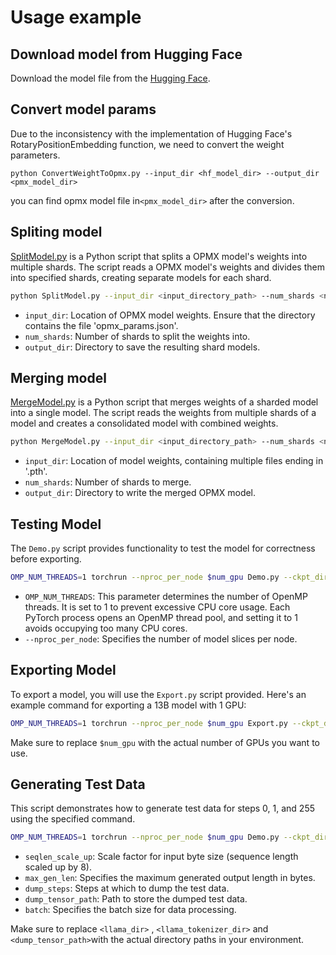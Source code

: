 # Usage example

## Download model from Hugging Face

Download the model file from the [Hugging Face](https://huggingface.co/internlm/internlm-7b).

## Convert model params

Due to the inconsistency with the implementation of Hugging Face's RotaryPositionEmbedding function, we need to convert the weight parameters.

```
python ConvertWeightToOpmx.py --input_dir <hf_model_dir> --output_dir <pmx_model_dir>
```

you can find opmx model file in`<pmx_model_dir>` after the conversion.

## Spliting model

[SplitModel.py](https://github.com/openppl-public/ppl.opmx/blob/master/model_zoo/llama/modeling/SplitModel.py) is a Python script that splits a OPMX model's weights into multiple shards. The script reads a OPMX model's weights and divides them into specified shards, creating separate models for each shard.

```bash
python SplitModel.py --input_dir <input_directory_path> --num_shards <number_of_shards> --output_dir <output_directory_path>
```

- `input_dir`: Location of OPMX model weights. Ensure that the directory contains the file 'opmx_params.json'.
- `num_shards`: Number of shards to split the weights into.
- `output_dir`: Directory to save the resulting shard models.

## Merging model

[MergeModel.py](https://github.com/openppl-public/ppl.opmx/blob/master/model_zoo/llama/modeling/MergeModel.py) is a Python script that merges weights of a sharded model into a single model. The script reads the weights from multiple shards of a model and creates a consolidated model with combined weights.

```bash
python MergeModel.py --input_dir <input_directory_path> --num_shards <number_of_shards> --output_dir <output_directory_path>
```

- `input_dir`: Location of model weights, containing multiple files ending in '.pth'.
- `num_shards`: Number of shards to merge.
- `output_dir`: Directory to write the merged OPMX model.

## Testing Model

The `Demo.py` script provides functionality to test the model for correctness before exporting.

```bash
OMP_NUM_THREADS=1 torchrun --nproc_per_node $num_gpu Demo.py --ckpt_dir <llama_dir> --tokenizer_path <llama_tokenizer_dir>/tokenizer.model --fused_qkv 1 --fused_kvcache 1 --auto_causal 1 --quantized_cache 1 --dynamic_batching 1
```

- `OMP_NUM_THREADS`: This parameter determines the number of OpenMP threads. It is set to 1 to prevent excessive CPU core usage. Each PyTorch process opens an OpenMP thread pool, and setting it to 1 avoids occupying too many CPU cores.
- `--nproc_per_node`: Specifies the number of model slices per node.

## Exporting Model

To export a model, you will use the `Export.py` script provided. Here's an example command for exporting a 13B model with 1 GPU:

```bash
OMP_NUM_THREADS=1 torchrun --nproc_per_node $num_gpu Export.py --ckpt_dir <llama_dir> --tokenizer_path <llama_tokenizer_dir>/tokenizer.model --fused_qkv 1 --fused_kvcache 1 --auto_causal 1 --quantized_cache 1 --dynamic_batching 1 --export_path <export_dir>
```

Make sure to replace `$num_gpu` with the actual number of GPUs you want to use.

## Generating Test Data

This script demonstrates how to generate test data for steps 0, 1, and 255 using the specified command.

```bash
OMP_NUM_THREADS=1 torchrun --nproc_per_node $num_gpu Demo.py --ckpt_dir <llama_dir> --tokenizer_path <llama_tokenizer_dir>/tokenizer.model --fused_qkv 1 --fused_kvcache 1 --auto_causal 1 --quantized_cache 1 --dynamic_batching 1 --seqlen_scale_up 1 --max_gen_len 256 --dump_steps 0,1,255 --dump_tensor_path <dump_dir>  --batch 1
```

- `seqlen_scale_up`: Scale factor for input byte size (sequence length scaled up by 8).
- `max_gen_len`: Specifies the maximum generated output length in bytes.
- `dump_steps`: Steps at which to dump the test data.
- `dump_tensor_path`: Path to store the dumped test data.
- `batch`: Specifies the batch size for data processing.

Make sure to replace `<llama_dir>` , `<llama_tokenizer_dir>` and `<dump_tensor_path>`with the actual directory paths in your environment.
